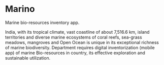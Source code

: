 # Marino

Marine bio-resources inventory app.

India, with its tropical climate, vast coastline of about 7,516.6 km,
island territories and diverse marine ecosystems of coral reefs, sea-grass meadows, 
mangroves and Open Ocean is unique in its exceptional richness of marine biodiversity. 
Department requires digital inventorization (mobile app) of marine Bio-resources in country, 
its effective exploration and sustainable utilization.
